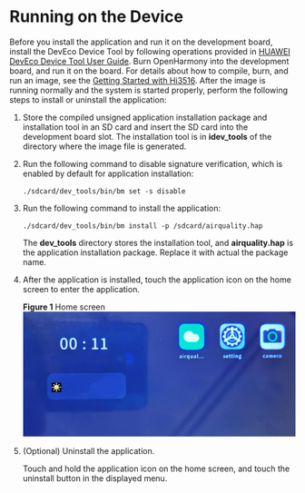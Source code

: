 # Running on the Device<a name="EN-US_TOPIC_0000001054809161"></a>

Before you install the application and run it on the development board, install the DevEco Device Tool by following operations provided in  [HUAWEI DevEco Device Tool User Guide](https://device.harmonyos.com/en/docs/ide/user-guides/tool_install-0000001050164976). Burn OpenHarmony into the development board, and run it on the board. For details about how to compile, burn, and run an image, see the  [Getting Started with Hi3516](../quick-start/hi3516-development-board.md). After the image is running normally and the system is started properly, perform the following steps to install or uninstall the application:

1.  Store the compiled unsigned application installation package and installation tool in an SD card and insert the SD card into the development board slot. The installation tool is in  **idev\_tools**  of the directory where the image file is generated.
2.  Run the following command to disable signature verification, which is enabled by default for application installation:

    ```
    ./sdcard/dev_tools/bin/bm set -s disable
    ```

3.  Run the following command to install the application:

    ```
    ./sdcard/dev_tools/bin/bm install -p /sdcard/airquality.hap 
    ```

    The  **dev\_tools**  directory stores the installation tool, and  **airquality.hap**  is the application installation package. Replace it with actual the package name.

4.  After the application is installed, touch the application icon on the home screen to enter the application.

    **Figure  1**  Home screen<a name="fig146361926155516"></a>  
    ![](figures/home-screen.png "home-screen")

5.  \(Optional\) Uninstall the application.

    Touch and hold the application icon on the home screen, and touch the uninstall button in the displayed menu.


